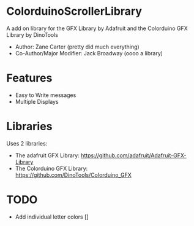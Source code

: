 ColorduinoScrollerLibrary
=========================

A add on library for the GFX Library by Adafruit and the Colorduino GFX Library by DinoTools

- Author: Zane Carter (pretty did much everything)
- Co-Author/Major Modifier: Jack Broadway (oooo a library)

Features
========


- Easy to Write messages
- Multiple Displays

Libraries
=========

Uses 2 libraries:

- The adafruit GFX Library: https://github.com/adafruit/Adafruit-GFX-Library
- The Colorduino GFX Library: https://github.com/DinoTools/Colorduino_GFX

TODO
====

- Add individual letter colors []
